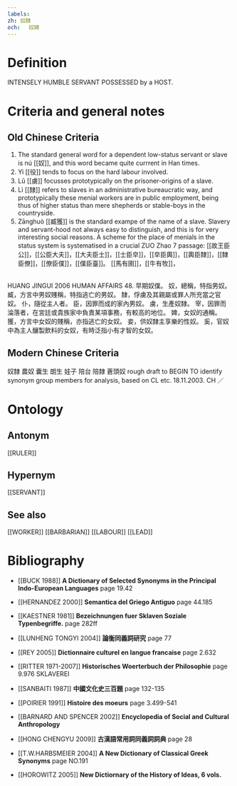 ```yaml
---
labels: 
zh: 奴隸
och: 　奴婢
---
```


# Definition
INTENSELY HUMBLE SERVANT POSSESSED by a HOST.
# Criteria and general notes
## Old Chinese Criteria
1. The standard general word for a dependent low-status servant or slave is nú [[奴]], and this word became quite currrent in Han times.
2. Yì [[役]] tends to focus on the hard labour involved.
3. Lǔ [[虜]] focusses prototypically on the prisoner-origins of a slave.
4. Lì [[隸]] refers to slaves in an administrative bureaucratic way, and prototypically these menial workers are in public employment, being thus of higher status than mere shepherds or stable-boys in the countryside.
5. Zānghuò [[臧獲]] is the standard exampe of the name of a slave.
Slavery and servant-hood not always easy to distinguish, and this is for very interesting social reasons. A scheme for the place of menials in the status system is systematised in a crucial ZUO Zhao 7 passage:
[[故王臣公]]，[[公臣大夫]]，[[大夫臣士]]，[[士臣皁]]，[[皁臣輿]]，[[輿臣隸]]，[[隸臣僚]]，[[僚臣僕]]，[[僕臣臺]]。
[[馬有圉]]，[[牛有牧]]，
## 
HUANG JINGUI 2006
HUMAN AFFAIRS 48. 早期奴僕。
奴，總稱，特指男奴。
臧，方言中男奴賤稱，特指逃亡的男奴。
隸，俘虜及其親屬或罪人所充當之官奴。
仆，隨從主人者。
臣，因罪而成的家內男奴。
虜，生產奴隸。
宰，因罪而淪落者，在宮廷或貴族家中負責某項事務，有較高的地位。
婢，女奴的通稱。
獲，方言中女奴的賤稱，亦指逃亡的女奴。
妾，供奴隸主享樂的性奴。
奚，官奴中為主人釀製飲料的女奴，有時泛指小有才智的女奴。
## Modern Chinese Criteria
奴隸
農奴
囊生
朗生
娃子
陪台
陪隸
蒼頭奴
rough draft to BEGIN TO identify synonym group members for analysis, based on CL etc. 18.11.2003. CH ／
# Ontology

## Antonym
[[RULER]]
## Hypernym
[[SERVANT]]
## See also
[[WORKER]]
[[BARBARIAN]]
[[LABOUR]]
[[LEAD]]
# Bibliography
- [[BUCK 1988]]
**A Dictionary of Selected Synonyms in the Principal Indo-European Languages** page 19.42

- [[HERNANDEZ 2000]]
**Semantica del Griego Antiguo** page 44.185

- [[KAESTNER 1981]]
**Bezeichnungen fuer Sklaven Soziale Typenbegriffe.** page 282ff

- [[LUNHENG TONGYI 2004]]
**論衡同義詞研究** page 77

- [[REY 2005]]
**Dictionnaire culturel en langue francaise** page 2.632

- [[RITTER 1971-2007]]
**Historisches Woerterbuch der Philosophie** page 9.976
SKLAVEREI
- [[SANBAITI 1987]]
**中國文化史三百題** page 132-135

- [[POIRIER 1991]]
**Histoire des moeurs** page 3.499-541

- [[BARNARD AND SPENCER 2002]]
**Encyclopedia of Social and Cultural Anthropology** 

- [[HONG CHENGYU 2009]]
**古漢語常用詞同義詞詞典** page 28

- [[T.W.HARBSMEIER 2004]]
**A New Dictionary of Classical Greek Synonyms** page NO.191

- [[HOROWITZ 2005]]
**New Dictiornary of the History of Ideas, 6 vols.** 
